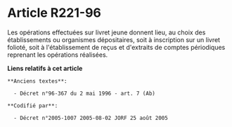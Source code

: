 # Article R221-96

Les opérations effectuées sur livret jeune donnent lieu, au choix des établissements ou organismes dépositaires, soit à
inscription sur un livret folioté, soit à l'établissement de reçus et d'extraits de comptes périodiques reprenant les
opérations réalisées.

**Liens relatifs à cet article**

	**Anciens textes**:

	  - Décret n°96-367 du 2 mai 1996 - art. 7 (Ab)

	**Codifié par**:

	  - Décret n°2005-1007 2005-08-02 JORF 25 août 2005
